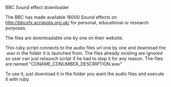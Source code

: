 BBC Sound effect downloader

The BBC has made available 16000 Sound effects on http://bbcsfx.acropolis.org.uk/ for personal, educational or research purposes.

The files are downloadable one by one on their website.

This ruby script connects to the audio files url one by one and download the .wav in the folder it is launched from. The files already existing are ignored so user can just relaunch script if he had to stop it for any reason.
The files are named "CDNAME_CDNUMBER_DESCRIPTION.wav"

To use it, just download it in the folder you want the audio files and execute it with ruby.
